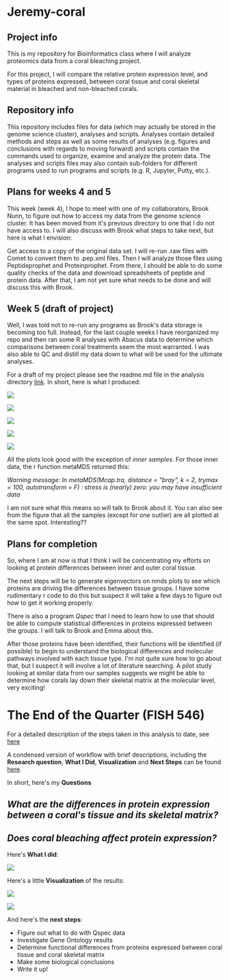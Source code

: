 # Jeremy-coral

## Project info
This is my repository for Bioinformatics class where I will analyze proteomics data from a coral bleaching project.

For this project, I will compare the relative protein expression level, and types of proteins expressed, between coral tissue and coral skeletal material in bleached and non-bleached corals. 

## Repository info
This repository includes files for data (which may actually be stored in the genome science cluster), analyses and scripts. Analyses contain detailed methods and steps as well as some results of analyses (e.g. figures and conclusions with regards to moving forward) and scripts contain the commands used to organize, examine and analyze the protein data. The analyses and scripts files may also contain sub-folders for different programs used to run programs and scripts (e.g. R, Jupyter, Putty, etc.).

## Plans for weeks 4 and 5

This week (week 4), I hope to meet with one of my collaborators, Brook Nunn, to figure out how to access my data from the genome science cluster. It has been moved from it's previous directory to one that I do not have access to. I will also discuss with Brook what steps to take next, but here is what I envision:

Get access to a copy of the original data set. I will re-run .raw files with Comet to convert them to .pep.xml files. Then I will analyze those files using Peptideprophet and Proteinprophet. From there, I should be able to do some quality checks of the data and download spreadsheets of peptide and protein data. After that, I am not yet sure what needs to be done and will discuss this with Brook.

## Week 5 (draft of project)

Well, I was told not to re-run any programs as Brook's data storage is becoming too full. Instead, for the last couple weeks I have reorganized my repo and then ran some R analyses with Abacus data to determine which comparisons between coral treatments seem the most warranted. I was also able to QC and distill my data down to what will be used for the ultimate analyses.
 

For a draft of my project please see the readme.md file in the analysis directory [link](https://github.com/Jeremyfishb/Jeremy-coral/blob/master/analysis/Readme.md). In short, here is what I produced:


![](https://github.com/Jeremyfishb/Jeremy-coral/blob/master/scripts/R/figures_Abacus_analysis/all_good_samples.png)

![](https://github.com/Jeremyfishb/Jeremy-coral/blob/master/scripts/R/figures_Abacus_analysis/bleached_samples.png)

![](https://github.com/Jeremyfishb/Jeremy-coral/blob/master/scripts/R/figures_Abacus_analysis/non_bleached_samples.png)

![](https://github.com/Jeremyfishb/Jeremy-coral/blob/master/scripts/R/figures_Abacus_analysis/outer_samples.png)

![](https://github.com/Jeremyfishb/Jeremy-coral/blob/master/scripts/R/figures_Abacus_analysis/inner_samples.png)

All the plots look good with the exception of *inner samples*. For those inner data, the r function metaMDS returned this:

*Warning message:
In metaMDS(Mcap.tra, distance = "bray", k = 2, trymax = 100, autotransform = F) :
  stress is (nearly) zero: you may have insufficient data*

I am not sure what this means so will talk to Brook about it. You can also see from the figure that all the samples (except for one outlier) are all plotted at the same spot. Interesting??


## Plans for completion

So, where I am at now is that I think I will be concentrating my efforts on looking at protein differences between inner and outer coral tissue.

The next steps will be to generate eigenvectors on nmds plots to see which proteins are driving the differences between tissue groups. I have some rudimentary r code to do this but suspect it will take a few days to figure out how to get it working properly. 

There is also a program *Qspec* that I need to learn how to use that should be able to compute statistical differences in proteins expressed between the groups. I will talk to Brook and Emma about this.

After those proteins have been identified, their functions will be identified (if possible) to begin to understand the biological differences and molecular pathways involved with each tissue type. I'm not quite sure how to go about that, but I suspect it will involve a lot of literature searching. A pilot study looking at similar data from our samples suggests we might be able to determine how corals lay down their skeletal matrix at the molecular level, very exciting!
 


# The End of the Quarter (FISH 546)

For a detailed description of the steps taken in this analysis to date, see [here](https://github.com/Jeremyfishb/Jeremy-coral/blob/master/analysis/Readme.md)

A condensed version of workflow with brief descriptions, including the **Research question**, **What I Did**, **Visualization** and **Next Steps** can be found [here](https://github.com/Jeremyfishb/Jeremy-coral/blob/master/Final%20Presentation.md).

In short, here's my **Questions**

## *What are the differences in protein expression between a coral's tissue and its skeletal matrix?*

## *Does coral bleaching affect protein expression?*

Here's **What I did**:

![](https://github.com/Jeremyfishb/Jeremy-coral/blob/master/Visualization/FISH_546_Presentation_Flow_Chart.png)

Here's a little **Visualization** of the results:

![](https://github.com/Jeremyfishb/Jeremy-coral/blob/master/Visualization/Mcap_alltreats_venn.png)

![](https://github.com/Jeremyfishb/Jeremy-coral/blob/master/Visualization/Mcap_prot_eigen_subset_NMDS.png)

And here's the **next steps**:

- Figure out what to do with Qspec data
- Investigate Gene Ontology results
- Determine functional differences from proteins expressed between coral tissue and coral skeletal matrix
- Make some biological conclusions
- Write it up!



